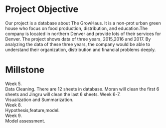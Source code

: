 # Project Objective

Our project is a database about The GrowHaus. It is a non-prot urban green house who focus on food production, distribution, and education.The company is located in northern Denver and provide lots of their services for Denver. The project shows data of three years, 2015,2016 and 2017. By analyzing the data of these three years, the company would be able to understand their organization, distribution and financial problems deeply.
  
# Millstone 

  Week 5. <br />
  Data Cleaning. There are 12 sheets in database. Moran will clean the first 6 sheets and Jingru will clean the last 6 sheets. 
  Week 6-7. <br />
  Visualization and Summarization. 
  <br /> Week 8. <br />
  Hypothesis,feature,model.
  <br /> Week 9. <br />
  Model assessment.
 
